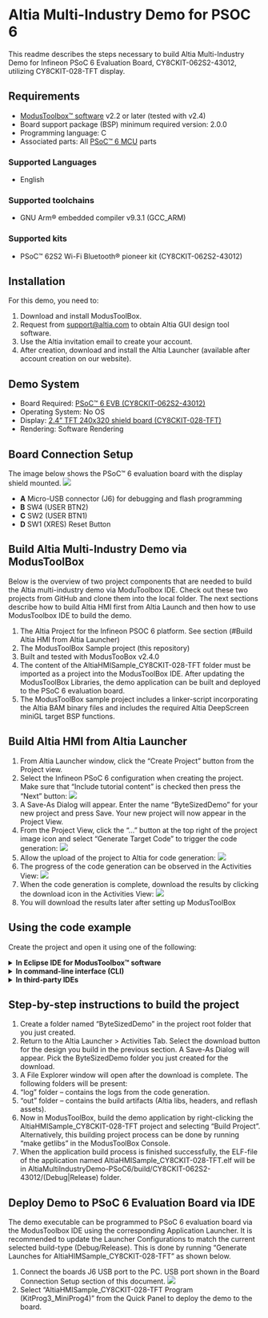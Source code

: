 # Altia Multi-Industry Demo for PSOC 6
This readme describes the steps necessary to build Altia Multi-Industry Demo for Infineon PSoC 6 Evaluation Board, CY8CKIT-062S2-43012, utilizing CY8CKIT-028-TFT display.

## Requirements
- [ModusToolbox™ software](https://www.infineon.com/modustoolbox) v2.2 or later (tested with v2.4)
- Board support package (BSP) minimum required version: 2.0.0
- Programming language: C
- Associated parts: All [PSoC™ 6 MCU](https://www.infineon.com/cms/en/product/microcontroller/32-bit-psoc-arm-cortex-microcontroller/psoc-6-32-bit-arm-cortex-m4-mcu) parts

### Supported Languages
- English

### Supported toolchains
- GNU Arm® embedded compiler v9.3.1 (GCC_ARM)

### Supported kits
- PSoC™ 62S2 Wi-Fi Bluetooth® pioneer kit (CY8CKIT-062S2-43012)

## Installation
For this demo, you need to:
1. Download and install ModusToolBox.
2. Request from support@altia.com to obtain Altia GUI design tool software.
3. Use the Altia invitation email to create your account.
4. After creation, download and install the Altia Launcher (available after account creation on our website).

## Demo System
- Board Required: [PSoC™ 6 EVB (CY8CKIT-062S2-43012)](https://www.infineon.com/cms/en/product/evaluation-boards/cy8ckit-062s2-43012)
- Operating System: No OS
- Display: [2.4” TFT 240x320 shield board (CY8CKIT-028-TFT)](https://www.infineon.com/cms/en/product/evaluation-boards/cy8ckit-028-tft)
- Rendering: Software Rendering

## Board Connection Setup
The image below shows the PSoC™ 6 evaluation board with the display shield mounted.
![](images/board.jpg)
- **A** Micro-USB connector (J6) for debugging and flash programming
- **B** SW4 (USER BTN2)
- **C** SW2 (USER BTN1)
- **D** SW1 (XRES) Reset Button

## Build Altia Multi-Industry Demo via ModusToolBox
Below is the overview of two project components that are needed to build the Altia multi-industry demo via ModuToolbox IDE. Check out these two projects from GitHub and clone them into the local folder. The next sections describe how to build Altia HMI first from Altia Launch and then how to use ModusToolbox IDE to build the demo.

1. The Altia Project for the Infineon PSOC 6 platform.  See section (#Build Altia HMI from Altia Launcher)
2. The ModusToolBox Sample project (this repository)
  1. Built and tested with ModusTooBox v2.4.0
  1. The content of the AltiaHMISample_CY8CKIT-028-TFT folder must be imported as a project into the ModusToolBox IDE. After updating the ModusToolBox Libraries, the demo application can be built and deployed to the PSoC 6 evaluation board.
  1. The ModusToolBox sample project includes a linker-script incorporating the Altia BAM binary files and includes the required Altia DeepScreen miniGL target BSP functions.

## Build Altia HMI from Altia Launcher
1. From Altia Launcher window, click the “Create Project” button from the Project view.
2. Select the Infineon PSoC 6 configuration when creating the project. Make sure that “Include tutorial content” is checked then press the “Next” button:
![](images/template.jpg)
3. A Save-As Dialog will appear.  Enter the name “ByteSizedDemo” for your new project and press Save.  Your new project will now appear in the Project View.
4. From the Project View, click the “…” button at the top right of the project image icon and select “Generate Target Code” to trigger the code generation:
![](images/generate.jpg)
5. Allow the upload of the project to Altia for code generation:
![](images/upload.jpg)
6. The progress of the code generation can be observed in the Activities View:
![](images/activities.jpg)
7. When the code generation is complete, download the results by clicking the download icon in the Activities View:
![](images/download.jpg)
8. You will download the results later after setting up ModusToolBox

## Using the code example

Create the project and open it using one of the following:

<details><summary><b>In Eclipse IDE for ModusToolbox&trade; software</b></summary>

1. Click the **New Application** link in the **Quick Panel** (or, use **File** > **New** > **ModusToolbox Application**). This launches the [Project Creator](https://www.cypress.com/ModusToolboxProjectCreator) tool.

2. Pick a kit supported by the code example from the list shown in the **Project Creator - Choose Board Support Package (BSP)** dialog.

   When you select a supported kit, the example is reconfigured automatically to work with the kit. To work with a different supported kit later, use the [Library Manager](https://www.cypress.com/ModusToolboxLibraryManager) to choose the BSP for the supported kit. You can use the Library Manager to select or update the BSP and firmware libraries used in this application. To access the Library Manager, click the link from the **Quick Panel**.

   You can also just start the application creation process again and select a different kit.

   If you want to use the application for a kit not listed here, you may need to update the source files. If the kit does not have the required resources, the application may not work.

3. In the **Project Creator - Select Application** dialog, choose the example by enabling the checkbox.

4. Optionally, change the suggested **New Application Name**.

5. The **Application(s) Root Path** defaults to the Eclipse workspace which is usually the desired location for the application. If you want to store the application in a different location, you can change the *Application(s) Root Path* value. Applications that share libraries should be in the same root path.

6. Click **Create** to complete the application creation process.

For more details, see the [Eclipse IDE for ModusToolbox&trade; software user guide](https://www.cypress.com/MTBEclipseIDEUserGuide) (locally available at *{ModusToolbox&trade; software install directory}/ide_{version}/docs/mt_ide_user_guide.pdf*).

</details>

<details><summary><b>In command-line interface (CLI)</b></summary>

ModusToolbox&trade; software provides the Project Creator as both a GUI tool and a command line tool, "project-creator-cli". The CLI tool can be used to create applications from a CLI terminal or from within batch files or shell scripts. This tool is available in the *{ModusToolbox&trade; software install directory}/tools_{version}/project-creator/* directory.

Use a CLI terminal to invoke the "project-creator-cli" tool. On Windows, use the command line "modus-shell" program provided in the ModusToolbox&trade; software installation instead of a standard Windows command-line application. This shell provides access to all ModusToolbox&trade; software tools. You can access it by typing `modus-shell` in the search box in the Windows menu. In Linux and macOS, you can use any terminal application.

The following table lists the arguments for this tool:

Argument | Description | Required/optional
---------|-------------|-----------
`--board-id` | Defined in the `<id>` field of the [BSP](https://github.com/cypresssemiconductorco?q=bsp-manifest&type=&language=&sort=) manifest | Required
`--app-id`   | Defined in the `<id>` field of the [CE](https://github.com/cypresssemiconductorco?q=ce-manifest&type=&language=&sort=) manifest | Required
`--target-dir`| Specify the directory in which the application is to be created if you prefer not to use the default current working directory | Optional
`--user-app-name`| Specify the name of the application if you prefer to have a name other than the example's default name | Optional


The following example will clone the "[AltiaMultiIndustryDemo-PSoC6](https://github.com/Altia-Marketing/AltiaMultiIndustryDemo-PSoC6)" application with the desired name "MyHelloWorld" configured for the *CY8CKIT-062-WIFI-BT* BSP into the specified working directory, *C:/mtb_projects*:

   ```
   project-creator-cli --board-id CY8CKIT-062S2-43012 --app-id AltiaMultiIndustryDemo-PSoC6 --user-app-name AltiaMultiIndustryDemo-PSoC6 --target-dir "C:/mtb_projects"
   ```

**Note:** The project-creator-cli tool uses the `git clone` and `make getlibs` commands to fetch the repository and import the required libraries. For more details, see the "Project creator tools" section of the [ModusToolbox&trade; software user guide](https://www.cypress.com/ModusToolboxUserGuide) (locally available at *{ModusToolbox&trade; software install directory}/docs_{version}/mtb_user_guide.pdf*).

</details>

<details><summary><b>In third-party IDEs</b></summary>

Use one of the following options:

- **Use the standalone [Project Creator](https://www.cypress.com/ModusToolboxProjectCreator) tool:**

   1. Launch Project Creator from the Windows Start menu or from *{ModusToolbox&trade; software install directory}/tools_{version}/project-creator/project-creator.exe*.

   2. In the initial **Choose Board Support Package** screen, select the BSP and click **Next**.

   3. In the **Select Application** screen, select the appropriate IDE from the **Target IDE** drop-down menu.

   4. Click **Create** and follow the instructions printed in the bottom pane to import or open the exported project in the respective IDE.

- **Use command-line interface (CLI):**

   1. Follow the instructions from the **In command-line interface (CLI)** section to create the application, and import the libraries using the `make getlibs` command.

   2. Export the application to a supported IDE using the `make <ide>` command.

   3. Follow the instructions displayed in the terminal to create or import the application as an IDE project.

For a list of supported IDEs and more details, see the "Exporting to IDEs" section of the [ModusToolbox&trade; software user guide](https://www.cypress.com/ModusToolboxUserGuide) (locally available at *{ModusToolbox&trade; software install directory}/docs_{version}/mtb_user_guide.pdf*).

</details>

## Step-by-step instructions to build the project

1. Create a folder named “ByteSizedDemo” in the project root folder that you just created.
2. Return to the Altia Launcher > Activities Tab. Select the download button for the design you build in the previous section. A Save-As Dialog will appear.  Pick the ByteSizedDemo folder you just created for the download.
3. A File Explorer window will open after the download is complete.  The following folders will be present:
  1. “log” folder – contains the logs from the code generation.
  1. “out” folder – contains the build artifacts (Altia libs, headers, and reflash assets).
4. Now in ModusToolBox, build the demo application by right-clicking the AltiaHMISample_CY8CKIT-028-TFT project and selecting “Build Project”. Alternatively, this building project process can be done by running “make getlibs” in the ModusToolBox Console.
5. When the application build process is finished successfully, the ELF-file of the application named AltiaHMISample_CY8CKIT-028-TFT.elf will be in AltiaMultiIndustryDemo-PSoC6/build/CY8CKIT-062S2-43012/(Debug|Release) folder. 

## Deploy Demo to PSoC 6 Evaluation Board via IDE
The demo executable can be programmed to PSoC 6 evaluation board via the ModusToolbox IDE using the corresponding Application Launcher. It is recommended to update the Launcher Configurations to match the current selected build-type (Debug/Release). This is done by running “Generate Launches for AltiaHIMSample_CY8CKIT-028-TFT” as shown below.
1. Connect the boards J6 USB port to the PC. USB port shown in the Board Connection Setup section of this document.
![](images/deploy.jpg)
2. Select “AltiaHMISample_CY8CKIT-028-TFT Program (KitProg3_MiniProg4)” from the Quick Panel to deploy the demo to the board.
